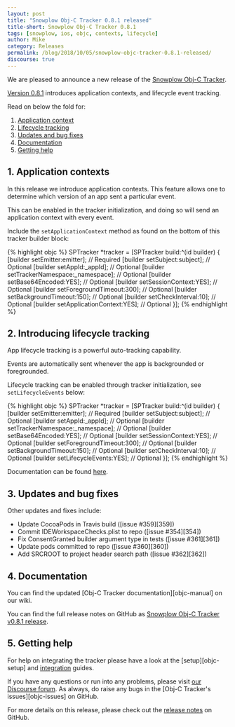 ```yaml
---
layout: post
title: "Snowplow Obj-C Tracker 0.8.1 released"
title-short: Snowplow Obj-C Tracker 0.8.1
tags: [snowplow, ios, objc, contexts, lifecycle]
author: Mike
category: Releases
permalink: /blog/2018/10/05/snowplow-objc-tracker-0.8.1-released/
discourse: true
---
```


We are pleased to announce a new release of the [Snowplow Obj-C Tracker][repo].

[Version 0.8.1][release-notes] introduces application contexts, and lifecycle event tracking.

Read on below the fold for:

1. [Application context](#appcontext)
2. [Lifecycle tracking](#lifecycle)
3. [Updates and bug fixes](#updates)
4. [Documentation](#docs)
5. [Getting help](#help)

<!--more-->

<h2 id="appcontext">1. Application contexts</h2>

In this release we introduce application contexts. This feature allows one to determine which version of an app sent a particular event.

This can be enabled in the tracker initialization, and doing so will send an application context with every event.

Include the `setApplicationContext` method as found on the bottom of this tracker builder block:

{% highlight objc %}
SPTracker *tracker = [SPTracker build:^(id<SPTrackerBuilder> builder) {
    [builder setEmitter:emitter]; // Required
    [builder setSubject:subject]; // Optional
    [builder setAppId:_appId]; // Optional
    [builder setTrackerNamespace:_namespace]; // Optional
    [builder setBase64Encoded:YES]; // Optional
    [builder setSessionContext:YES]; // Optional
    [builder setForegroundTimeout:300]; // Optional
    [builder setBackgroundTimeout:150]; // Optional
    [builder setCheckInterval:10]; // Optional
    [builder setApplicationContext:YES]; // Optional
}];
{% endhighlight %}

<h2 id="lifecycle">2. Introducing lifecycle tracking</h2>

App lifecycle tracking is a powerful auto-tracking capability.

Events are automatically sent whenever the app is backgrounded or foregrounded.

Lifecycle tracking can be enabled through tracker initialization, see `setLifecycleEvents` below:

{% highlight objc %}
SPTracker *tracker = [SPTracker build:^(id<SPTrackerBuilder> builder) {
    [builder setEmitter:emitter]; // Required
    [builder setSubject:subject]; // Optional
    [builder setAppId:_appId]; // Optional
    [builder setTrackerNamespace:_namespace]; // Optional
    [builder setBase64Encoded:YES]; // Optional
    [builder setSessionContext:YES]; // Optional
    [builder setForegroundTimeout:300]; // Optional
    [builder setBackgroundTimeout:150]; // Optional
    [builder setCheckInterval:10]; // Optional
    [builder setLifecycleEvents:YES]; // Optional
}];
{% endhighlight %}

Documentation can be found [here][lifecycle-doc].

<h2 id="updates">3. Updates and bug fixes</h2>

Other updates and fixes include:

* Update CocoaPods in Travis build ([issue #359][359])
* Commit IDEWorkspaceChecks.plist to repo ([issue #354][354])
* Fix ConsentGranted builder argument type in tests ([issue #361][361])
* Update pods committed to repo ([issue #360][360])
* Add SRCROOT to project header search path ([issue #362][362])

<h2 id="docs">4. Documentation</h2>

You can find the updated [Obj-C Tracker documentation][objc-manual] on our wiki.

You can find the full release notes on GitHub as [Snowplow Obj-C Tracker v0.8.1 release][release-notes].

<h2 id="help">5. Getting help</h2>

For help on integrating the tracker please have a look at the [setup][objc-setup] and [integration][integration] guides.

If you have any questions or run into any problems, please visit [our Discourse forum][discourse]. As always, do raise any bugs in the [Obj-C Tracker's issues][objc-issues] on GitHub.

For more details on this release, please check out the [release notes][release-notes] on GitHub.

[repo]: https://github.com/snowplow/snowplow-android-tracker
[release-notes]: https://github.com/snowplow/snowplow-android-tracker/releases/tag/0.7.0

[android-issues]: https://github.com/snowplow/snowplow-android-tracker/issues
[262]: https://github.com/snowplow/snowplow-android-tracker/issues/262
[259]: https://github.com/snowplow/snowplow-android-tracker/issues/259
[258]: https://github.com/snowplow/snowplow-android-tracker/issues/258
[257]: https://github.com/snowplow/snowplow-android-tracker/issues/257
[256]: https://github.com/snowplow/snowplow-android-tracker/issues/256
[254]: https://github.com/snowplow/snowplow-android-tracker/issues/254
[224]: https://github.com/snowplow/snowplow-android-tracker/issues/224

[060-lifecycles]: https://snowplowanalytics.com/blog/2016/08/29/snowplow-android-tracker-0.6.0-released-with-automatic-crash-tracking/#lifecycles

[tls-version]: https://github.com/snowplow/snowplow/wiki/Android-Tracker#5-sending-event-emitter
[cds]: https://github.com/snowplow/snowplow/wiki/Android-Tracker#consent-document
[tcg]: https://github.com/snowplow/snowplow/wiki/Android-Tracker#consent-granted
[tcw]: https://github.com/snowplow/snowplow/wiki/Android-Tracker#consent-withdrawn
[lifecycle-doc]: https://github.com/snowplow/snowplow/wiki/Android-Tracker#set-lifecycle-handler

[android-setup]: https://github.com/snowplow/snowplow/wiki/Android-Tracker-Setup
[android-manual]: https://github.com/snowplow/snowplow/wiki/Android-Tracker

[demo-walkthrough]: https://github.com/snowplow/snowplow/wiki/Android-app-walkthrough#walkthrough
[integration]: https://github.com/snowplow/snowplow/wiki/Android-Integration
[testing]: https://github.com/snowplow/snowplow/wiki/Android-Testing-locally-and-Debugging

[discourse]: http://discourse.snowplowanalytics.com/
